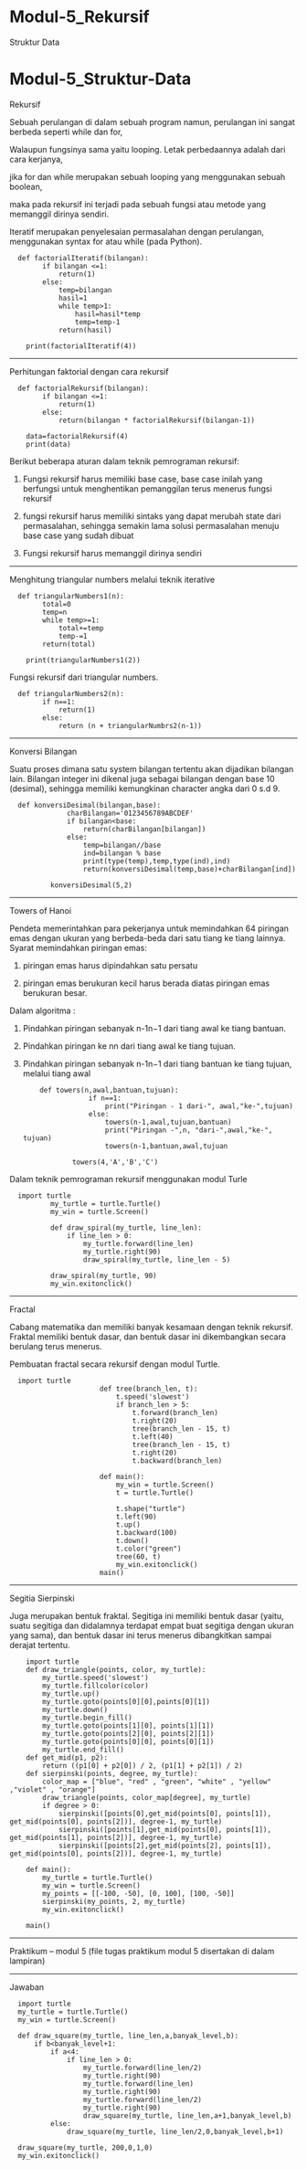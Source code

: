 # Modul-5_Rekursif
Struktur Data

# Modul-5_Struktur-Data
Rekursif

Sebuah perulangan di dalam sebuah program namun, perulangan ini sangat berbeda seperti while dan for, 

Walaupun fungsinya sama yaitu looping. Letak perbedaannya adalah dari cara kerjanya, 

jika for dan while merupakan sebuah looping yang menggunakan sebuah boolean, 

maka pada rekursif ini terjadi pada sebuah fungsi atau metode yang memanggil dirinya sendiri.

Iteratif merupakan penyelesaian permasalahan dengan perulangan, menggunakan syntax for atau while (pada Python).

      def factorialIteratif(bilangan):
            if bilangan <=1:
                return(1)
            else:
                temp=bilangan
                hasil=1
                while temp>1:
                    hasil=hasil*temp
                    temp=temp-1
                return(hasil)

        print(factorialIteratif(4))

---------------------------------------------------------------------------------------------------------------------
Perhitungan faktorial dengan cara rekursif

      def factorialRekursif(bilangan):
            if bilangan <=1:
                return(1)
            else:
                return(bilangan * factorialRekursif(bilangan-1))

        data=factorialRekursif(4)
        print(data)

Berikut beberapa aturan dalam teknik pemrograman rekursif:

1.	Fungsi rekursif harus memiliki base case, base case inilah yang berfungsi untuk menghentikan pemanggilan terus menerus fungsi rekursif

2.	fungsi rekursif harus memiliki sintaks yang dapat merubah state dari permasalahan, sehingga semakin lama solusi permasalahan menuju base case yang sudah dibuat

3.	Fungsi rekursif harus memanggil dirinya sendiri

-----------------------------------------------------------------------------------------------------------------
Menghitung triangular numbers melalui teknik iterative

      def triangularNumbers1(n):
            total=0
            temp=n
            while temp>=1:
                total+=temp
                temp-=1
            return(total)

        print(triangularNumbers1(2))

Fungsi rekursif dari triangular numbers.

      def triangularNumbers2(n):
            if n==1:
                return(1)
            else:
                return (n + triangularNumbrs2(n-1))

------------------------------------------------------------------------------------------------------------------------------
Konversi Bilangan

Suatu proses dimana satu system bilangan tertentu akan dijadikan bilangan lain. Bilangan integer ini dikenal juga sebagai bilangan dengan base 10 (desimal), sehingga memiliki kemungkinan character angka dari 0 s.d 9.

      def konversiDesimal(bilangan,base):
                  charBilangan='0123456789ABCDEF'
                  if bilangan<base:
                      return(charBilangan[bilangan])
                  else:
                      temp=bilangan//base
                      ind=bilangan % base
                      print(type(temp),temp,type(ind),ind)
                      return(konversiDesimal(temp,base)+charBilangan[ind])

              konversiDesimal(5,2)

---------------------------------------------------------------------------------------------------------------------------
Towers of Hanoi

Pendeta memerintahkan para pekerjanya untuk memindahkan 64 piringan emas dengan ukuran yang berbeda-beda dari satu tiang ke tiang lainnya. Syarat memindahkan piringan emas: 

1. piringan emas harus dipindahkan satu persatu 

2. piringan emas berukuran kecil harus berada diatas piringan emas berukuran besar.


Dalam algoritma :
1.	Pindahkan piringan sebanyak n-1n−1 dari tiang awal ke tiang bantuan.

2.	Pindahkan piringan ke nn dari tiang awal ke tiang tujuan.

3.	Pindahkan piringan sebanyak n-1n−1 dari tiang bantuan ke tiang tujuan, melalui tiang awal

            def towers(n,awal,bantuan,tujuan):
                        if n==1:
                            print("Piringan - 1 dari-", awal,"ke-",tujuan)
                        else:
                            towers(n-1,awal,tujuan,bantuan)
                            print("Piringan -",n, "dari-",awal,"ke-", tujuan)
                            towers(n-1,bantuan,awal,tujuan

                    towers(4,'A','B','C')


Dalam teknik pemrograman rekursif menggunakan modul Turle

      import turtle
              my_turtle = turtle.Turtle()
              my_win = turtle.Screen()

              def draw_spiral(my_turtle, line_len):
                  if line_len > 0:
                      my_turtle.forward(line_len)
                      my_turtle.right(90)
                      draw_spiral(my_turtle, line_len - 5)

              draw_spiral(my_turtle, 90)
              my_win.exitonclick()

-----------------------------------------------------------------------------------------------------------------------------
Fractal

Cabang matematika dan memiliki banyak kesamaan dengan teknik rekursif. Fraktal memiliki bentuk dasar, dan bentuk dasar ini dikembangkan secara berulang terus menerus.

Pembuatan fractal secara rekursif dengan modul Turtle.

      import turtle
                          def tree(branch_len, t):
                              t.speed('slowest')
                              if branch_len > 5:
                                  t.forward(branch_len)
                                  t.right(20)
                                  tree(branch_len - 15, t)
                                  t.left(40)
                                  tree(branch_len - 15, t)
                                  t.right(20)
                                  t.backward(branch_len)

                          def main():
                              my_win = turtle.Screen()
                              t = turtle.Turtle()

                              t.shape("turtle")
                              t.left(90)
                              t.up()
                              t.backward(100)
                              t.down()
                              t.color("green")
                              tree(60, t)
                              my_win.exitonclick()
                          main()

---------------------------------------------------------------------------
Segitia Sierpinski 

Juga merupakan bentuk fraktal. Segitiga ini memiliki bentuk dasar (yaitu, suatu segitiga dan didalamnya terdapat empat buat segitiga dengan ukuran yang sama), dan bentuk dasar ini terus menerus dibangkitkan sampai derajat tertentu.

        import turtle
        def draw_triangle(points, color, my_turtle):   
            my_turtle.speed('slowest')
            my_turtle.fillcolor(color)
            my_turtle.up()
            my_turtle.goto(points[0][0],points[0][1])
            my_turtle.down()
            my_turtle.begin_fill()
            my_turtle.goto(points[1][0], points[1][1])
            my_turtle.goto(points[2][0], points[2][1])
            my_turtle.goto(points[0][0], points[0][1])
            my_turtle.end_fill()
        def get_mid(p1, p2):
            return ((p1[0] + p2[0]) / 2, (p1[1] + p2[1]) / 2)
        def sierpinski(points, degree, my_turtle):
            color_map = ["blue", "red" , "green", "white" , "yellow" ,"violet" , "orange"]
            draw_triangle(points, color_map[degree], my_turtle)
            if degree > 0:
                sierpinski([points[0],get_mid(points[0], points[1]), get_mid(points[0], points[2])], degree-1, my_turtle)
                sierpinski([points[1],get_mid(points[0], points[1]), get_mid(points[1], points[2])], degree-1, my_turtle)
                sierpinski([points[2],get_mid(points[2], points[1]), get_mid(points[0], points[2])], degree-1, my_turtle)

        def main():
            my_turtle = turtle.Turtle()
            my_win = turtle.Screen()
            my_points = [[-100, -50], [0, 100], [100, -50]]
            sierpinski(my_points, 2, my_turtle)
            my_win.exitonclick()

        main()

--------------------------------------------------------------------------------------------------------------------------------
Praktikum – modul 5 (file tugas praktikum modul 5 disertakan di dalam lampiran)

-------------------------------------------------------------------------------------------------------------------------------
Jawaban

      import turtle
      my_turtle = turtle.Turtle()
      my_win = turtle.Screen()

      def draw_square(my_turtle, line_len,a,banyak_level,b):
          if b<banyak_level+1:
              if a<4:
                  if line_len > 0:
                      my_turtle.forward(line_len/2)
                      my_turtle.right(90)
                      my_turtle.forward(line_len)
                      my_turtle.right(90)
                      my_turtle.forward(line_len/2)
                      my_turtle.right(90)
                      draw_square(my_turtle, line_len,a+1,banyak_level,b)
              else:
                  draw_square(my_turtle, line_len/2,0,banyak_level,b+1)

      draw_square(my_turtle, 200,0,1,0)
      my_win.exitonclick()
